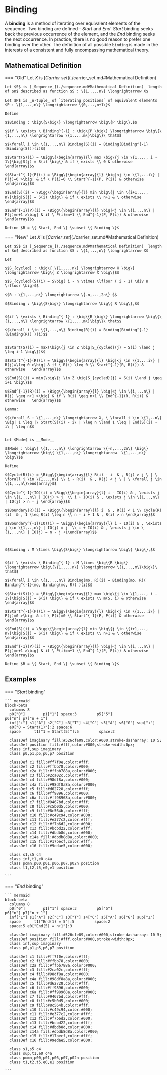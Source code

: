 # Binding

A __binding__ is a method of iterating over equivalent elements of the sequence.
Two binding ​are defined - $Start$ and $End$.
$Start$ binding seeks back the previous occurrence of the element, and the $End$ binding seeks the next occurrence.
In practice, there is no good reason to prefer one binding over the other.
The definition of all possible `binding` is made in the interests of a consistent and fully encompassing mathematical theory.

## Mathematical Definition

=== "Old"
    Let $X$ is [_Carrier set_](./carrier_set.md#Mathematical Definition)

    Let $S$ is [_Sequence_](./sequence.md#Mathematical Definition)  length of $n$ described as function $S : \{1,...,n\} \longrightarrow X$

    Let $P$ is _n-tuple_ of `iterating positions` of equivalent elements $P : \{1,...,n\} \longrightarrow \{0,...,n+1\}$

    Define

    $$Binding : \big\{S\big\} \longrightarrow \big\{P \big\},$$

    $$if \ \exists \ Binding^{-1} : \big\{P \big\} \longrightarrow \big\{\{1,...,n\} \longrightarrow \{1,...,m\}\big\}\ that$$

    $$\forall i \in \{1,...,n\} Binding(S)(i) = Binding(Binding^{-1}(Binding(S)))(i)$$

    $$Start(S)(i) = \Bigg\{\begin{array}{l} max \big\{j \in \{1,..., i - 1\}\big|S(j) = S(i) \big\} & if \ exists \\ 0 & otherwise   \end{array}$$

    $$Start^{-1}(P)(i) = \Bigg\{\begin{array}{l} \big|<j \in \{1,...i\} | P(j)=0 >\big| & if \ P(i)=0 \\ Start^{-1}(P, P(i)) & otherwise   \end{array}$$

    $$End(S)(i) = \Bigg\{\begin{array}{l} min \big\{j \in \{i+1,..., n\}\big|S(j) = S(i) \big\} & if \ exists \\ n+1 & \ otherwise   \end{array}$$

    $$End^{-1}(P)(i) = \Bigg\{\begin{array}{l} \big|<j \in \{i,...n\} | P(j)=n+1 >\big| & if \ P(i)=n+1 \\ End^{-1}(P, P(i)) & otherwise   \end{array}$$

    Define $B = \{ Start, End \} \subset \{ Binding \}$


=== "New"
    Let $X$ is [_Carrier set_](./carrier_set.md#Mathematical Definition)

    Let $S$ is [_Sequence_](./sequence.md#Mathematical Definition)  length of $n$ described as function $S : \{1,...,n\} \longrightarrow X$

    Let

    $$S_{cycled} : \big\{ \{1,...,n\} \longrightarrow X \big\} \longrightarrow \big\{ Z \longrightarrow X \big\}$$

    $$S_{cycled}(S)(i) = S\big( i - n \times \lfloor ( i - 1) \div n \rfloor \big)$$

    $$R : \{1,...,n\} \longrightarrow \{-n,...,2n\} $$

    $$Binding : \big\{S\big\} \longrightarrow \big\{ R \big\},$$


    $$if \ \exists \ Binding^{-1} : \big\{R \big\} \longrightarrow \big\{\{1,...,n\} \longrightarrow \{1,...,m\}\big\}\ that$$

    $$\forall i \in \{1,...,n\} Binding(R)(i) = Binding(Binding^{-1}(Binding(R)) )(i)$$


    $$Start(S)(i) = max(\big\{j \in Z \big|S_{cycled}(j) = S(i) \land j \leq i-1 \big\})$$

    $$Start^{-1}(R)(i) = \Bigg\{\begin{array}{l} \big|<j \in \{1,...i\} | R(j)=\leq 0 >\big| & if \ R(i) \leq 0 \\ Start^{-1}(R, R(i)) & otherwise   \end{array}$$

    $$End(S)(i) = min(\big\{j \in Z \big|S_{cycled}(j) = S(i) \land j \geq i+1 \big\}$$

    $$End^{-1}(R)(i) = \Bigg\{\begin{array}{l} \big|<j \in \{i,...n\} | R(j) \geq n+1 >\big| & if \ R(i) \geq n+1 \\ End^{-1}(R, R(i)) & otherwise   \end{array}$$

    Lemma:

    $$\forall S : \{1,...,n\} \longrightarrow X, \ \forall i \in \{1,..n\} \Big| 1 \leq |\ Start(S)(i) - i\ | \leq n \land 1 \leq | End(S)(i) - i\ | \leq n$$


    Let $Mode$ is __Mode__

    $$Mode : \big\{ \{1,...,n\} \longrightarrow \{-n,...,2n\} \big\} \longrightarrow \big\{ \{1,...,n\} \longrightarrow  \{1,...,n\} \big\}$$

    Define

    $$Cycle(R)(i) = \Bigg\{\begin{array}{l} R(i) - i  & , R(j) > j \ | \ \forall j \in \{1,..,n\} \\ i - R(i)  & , R(j) < j \ | \ \forall j \in \{1,..,n\}\end{array}$$

    $$Cycle^{-1}(IO)(i) = \Bigg\{\begin{array}{l} i - IO(i) & , \exists j \in \{1,..,n\} | IO(j) > j  \\ i + IO(i) & , \exists j \in \{1,..,n\} | IO(j) > n - j \end{array}$$

    $$Boundary(R)(i) = \Bigg\{\begin{array}{l} i  & , R(i) < 1 \\ Cycle(R)(i)  & , 1 \leq R(i) \leq n \\ n - i + 1 & , R(i) > n \end{array}$$

    $$Boundary^{-1}(IO)(i) = \Bigg\{\begin{array}{l} i - IO(i) & , \exists j \in \{1,..,n\} | IO(j) = j  \\ i + IO(i) & , \exists j \in \{1,..,n\} | IO(j) = n - j +1\end{array}$$



    $$Binding : M \times \big\{S\big\} \longrightarrow \big\{ \big\},$$


    $$if \ \exists \ Binding^{-1} : M \times \big\{R \big\} \longrightarrow \big\{\{1,...,n\} \longrightarrow \{1,...,m\}\big\}\ that$$

    $$\forall i \in \{1,...,n\} Binding(mo, R)(i) = Binding(mo, R)( Binding^{-1}(mo, Binding(mo, R)) )(i)$$

    $$Start(S)(i) = \Bigg\{\begin{array}{l} max \big\{j \in \{1,..., i - 1\}\big|S(j) = S(i) \big\} & if \ exists \\ m(S, i) & otherwise   \end{array}$$

    $$Start^{-1}(P)(i) = \Bigg\{\begin{array}{l} \big|<j \in \{1,...i\} | P(j)=0 >\big| & if \ P(i)=0 \\ Start^{-1}(P, P(i)) & otherwise   \end{array}$$

    $$End(S)(i) = \Bigg\{\begin{array}{l} min \big\{j \in \{i+1,..., n\}\big|S(j) = S(i) \big\} & if \ exists \\ n+1 & \ otherwise   \end{array}$$

    $$End^{-1}(P)(i) = \Bigg\{\begin{array}{l} \big|<j \in \{i,...n\} | P(j)=n+1 >\big| & if \ P(i)=n+1 \\ End^{-1}(P, P(i)) & otherwise   \end{array}$$

    Define $B = \{ Start, End \} \subset \{ Binding \}$


<!-- $$if \ \exists \ Binding^{-1} : \big\{P \big\} \longrightarrow \big\{\{1,...,n\} \longrightarrow \{1,...,m\}\big\}\ that$$

$$\forall i \in \{1,...,n\} Binding(S)(i) = Binding(Binding^{-1}(Binding(S)))(i)$$

$$Start(S)(i) = \Bigg\{\begin{array}{l} max \big\{j \in \{1,..., i - 1\}\big|S(j) = S(i) \big\} & if \ exists \\ 0 & otherwise   \end{array}$$

$$Start^{-1}(P)(i) = \Bigg\{\begin{array}{l} \big|<j \in \{1,...i\} | P(j)=0 >\big| & if \ P(i)=0 \\ Start^{-1}(P, P(i)) & otherwise   \end{array}$$

$$End(S)(i) = \Bigg\{\begin{array}{l} min \big\{j \in \{i+1,..., n\}\big|S(j) = S(i) \big\} & if \ exists \\ n+1 & \ otherwise   \end{array}$$

$$End^{-1}(P)(i) = \Bigg\{\begin{array}{l} \big|<j \in \{i,...n\} | P(j)=n+1 >\big| & if \ P(i)=n+1 \\ End^{-1}(P, P(i)) & otherwise   \end{array}$$ -->



## Examples

=== "$Start$ binding"

    ``` mermaid
    block-beta
      columns 8
      p0["0"]        p1["1"] space:3         p5["5"]                p6["n"] p7["n + 1"]
      inf["⊥"] s1["A"] s2["C"] s3["T"] s4["C"] s5["A"] s6["G"] sup["⊥"]
      e0["0 = Start(1)"]:2 space:6
      space      t1["1 = Start(5)"]:5         space:2

      classDef imaginary fill:#526cfe09,color:#000,stroke-dasharray: 10 5;
      classDef position fill:#fff,color:#000,stroke-width:0px;
      class inf,sup imaginary
      class p0,p1,p5,p6,p7 position

      classDef c1 fill:#ff7f0e,color:#fff;
      classDef c2 fill:#ffbb78,color:#000;
      classDef c2a fill:#ffbb788a,color:#000;
      classDef c3 fill:#2ca02c,color:#fff;
      classDef c4 fill:#98df8a,color:#000;
      classDef c4a fill:#98df8a8a,color:#000;
      classDef c5 fill:#d62728,color:#fff;
      classDef c6 fill:#ff9896,color:#000;
      classDef c6a fill:#ff98968a,color:#000;
      classDef c7 fill:#9467bd,color:#fff;
      classDef c8 fill:#c5b0d5,color:#000;
      classDef c9 fill:#8c564b,color:#fff;
      classDef c10 fill:#c49c94,color:#000;
      classDef c11 fill:#e377c2,color:#fff;
      classDef c12 fill:#f7b6d2,color:#000;
      classDef c13 fill:#bcbd22,color:#fff;
      classDef c14 fill:#dbdb8d,color:#000;
      classDef c14a fill:#dbdb8d8a,color:#000;
      classDef c15 fill:#17becf,color:#fff;
      classDef c16 fill:#9edae5,color:#000;

      class s1,s5 c4
      class inf,t1,e0 c4a
      class pomn,p00,p01,p06,p07,p02n position
      class t1,t2,t5,e0,e1 position

    ```

=== "$End$ binding"

    ``` mermaid
    block-beta
      columns 8
      p0["0"]        p1["1"] space:3         p5["5"]                p6["n"] p7["n + 1"]
      inf["⊥"] s1["A"] s2["C"] s3["T"] s4["C"] s5["A"] s6["G"] sup["⊥"]
      space      t1["End(1) = 5"]:5         space:2
      space:5 e0["End(5) = n+1"]:3

      classDef imaginary fill:#526cfe09,color:#000,stroke-dasharray: 10 5;
      classDef position fill:#fff,color:#000,stroke-width:0px;
      class inf,sup imaginary
      class p0,p1,p5,p6,p7 position

      classDef c1 fill:#ff7f0e,color:#fff;
      classDef c2 fill:#ffbb78,color:#000;
      classDef c2a fill:#ffbb788a,color:#000;
      classDef c3 fill:#2ca02c,color:#fff;
      classDef c4 fill:#98df8a,color:#000;
      classDef c4a fill:#98df8a8a,color:#000;
      classDef c5 fill:#d62728,color:#fff;
      classDef c6 fill:#ff9896,color:#000;
      classDef c6a fill:#ff98968a,color:#000;
      classDef c7 fill:#9467bd,color:#fff;
      classDef c8 fill:#c5b0d5,color:#000;
      classDef c9 fill:#8c564b,color:#fff;
      classDef c10 fill:#c49c94,color:#000;
      classDef c11 fill:#e377c2,color:#fff;
      classDef c12 fill:#f7b6d2,color:#000;
      classDef c13 fill:#bcbd22,color:#fff;
      classDef c14 fill:#dbdb8d,color:#000;
      classDef c14a fill:#dbdb8d8a,color:#000;
      classDef c15 fill:#17becf,color:#fff;
      classDef c16 fill:#9edae5,color:#000;

      class s1,s5 c4
      class sup,t1,e0 c4a
      class pomn,p00,p01,p06,p07,p02n position
      class t1,t2,t5,e0,e1 position

    ```
